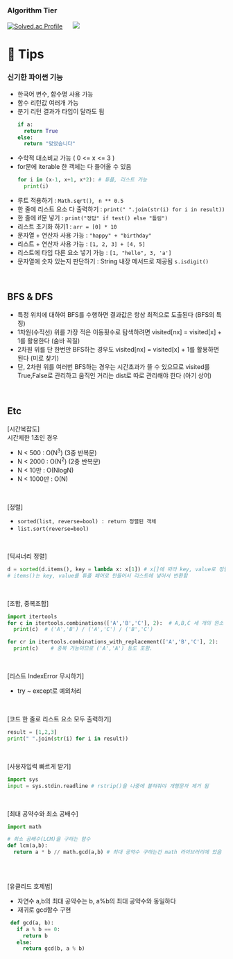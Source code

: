 

### Algorithm Tier
[![Solved.ac Profile](http://mazassumnida.wtf/api/v2/generate_badge?boj=mopil1102)](https://solved.ac/mopil1102/)  &nbsp;&nbsp;&nbsp;&nbsp;
<img src="http://mazandi.herokuapp.com/api?handle=mopil1102&theme=cold"/>


# 📜 Tips
### 신기한 파이썬 기능
  - 한국어 변수, 함수명 사용 가능
  - 함수 리턴값 여러개 가능
  - 분기 리턴 결과가 타입이 달라도 됨
    ```python
    if a:
      return True
    else:
      return "맞았습니다"
    ```
  - 수학적 대소비교 가능 ( 0 <= x <= 3 )
  - for문에 iterable 한 객체는 다 들어올 수 있음
    ```python
    for i in (x-1, x+1, x*2): # 튜플, 리스트 가능
      print(i)
    ```
  - 루트 적용하기 : ```Math.sqrt()```, ``` n ** 0.5```
  - 한 줄에 리스트 요소 다 출력하기 : ```print(" ".join(str(i) for i in result)) ```
  - 한 줄에 if문 넣기 : ```print("정답" if test() else "틀림")```
  - 리스트 초기화 하기1 : ``` arr = [0] * 10 ```
  - 문자열 + 연산자 사용 가능 : ```"happy" + "birthday"```
  - 리스트 + 연산자 사용 가능 : ```[1, 2, 3] + [4, 5]```
  - 리스트에 타입 다른 요소 넣기 가능 : ```[1, "hello", 3, 'a']```
  - 문자열에 숫자 있는지 판단하기 : String 내장 메서드로 제공됨 ```s.isdigit()```
  <br>

## BFS & DFS
- 특정 위치에 대하여 BFS를 수행하면 결과값은 항상 최적으로 도출된다 (BFS의 특징)
- 1차원(수직선) 위를 가장 적은 이동횟수로 탐색하려면 visited[nx] = visited[x] + 1를 활용한다 (숨바 꼭질)
- 2차원 위를 단 한번만 BFS하는 경우도 visited[nx] = visited[x] + 1를 활용하면 된다 (미로 찾기)
- 단, 2차원 위를 여러번 BFS하는 경우는 시간초과가 뜰 수 있으므로 visited를 True,False로 관리하고 움직인 거리는 dist로 따로 관리해야 한다 (아기 상어)


<br>

## Etc
[시간복잡도]
  <br>시간제한 1초인 경우
  - N < 500 : O(N<sup>3</sup>) (3중 반복문)
  - N < 2000 : O(N<sup>2</sup>) (2중 반복문)
  - N < 10만 : O(NlogN)
  - N < 1000만 : O(N)
 <br>
 
[정렬]

  - ```sorted(list, reverse=bool) : return 정렬된 객체```
  - ```list.sort(reverse=bool)```
  <br>
  
[딕셔너리 정렬]
  ```python
  d = sorted(d.items(), key = lambda x: x[1]) # x[]에 따라 key, value로 정렬할 건지 기준을 정해주면 됨
  # items()는 key, value를 튜플 페어로 만들어서 리스트에 넣어서 반환함
  ```
  <br>

[조합, 중복조합]
  ```python
  import itertools
  for c in itertools.combinations(['A','B','C'], 2):  # A,B,C 세 개의 원소 중 두 개를 뽑는 경우의 수 = 3가지
    print(c)  # ('A','B') / ('A','C') / ('B','C')

  for cr in itertools.combinations_with_replacement(['A','B','C'], 2):
    print(c)    # 중복 가능이므로 ('A','A') 등도 포함.
  ```
  <br>
  
[리스트 IndexError 무시하기]
 - try ~ except로 예외처리
  <br>

[코드 한 줄로 리스트 요소 모두 출력하기]
  ```python
  result = [1,2,3]
  print(" ".join(str(i) for i in result))
  ```
  <br>
  
[사용자입력 빠르게 받기]
  ```python
  import sys
  input = sys.stdin.readline # rstrip()을 나중에 붙혀줘야 개행문자 제거 됨
  ```
  <br>
  
 [최대 공약수와 최소 공배수]
  ```python
  import math
  
  # 최소 공배수(LCM)을 구하는 함수
  def lcm(a,b):
    return a * b // math.gcd(a,b) # 최대 공약수 구하는건 math 라이브러리에 있음
    
  ```
  <br>
  
[유클리드 호제법]
  - 자연수 a,b의 최대 공약수는 b, a%b의 최대 공약수와 동일하다
  - 재귀로 gcd함수 구현
   ```python
    def gcd(a, b):
      if a % b == 0:
        return b
      else:
        return gcd(b, a % b)
   ```
   <br>

